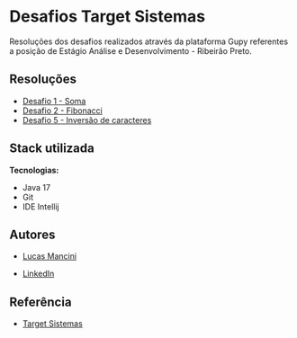 
# Desafios Target Sistemas

Resoluções dos desafios realizados através da plataforma Gupy referentes a posição de Estágio Análise e Desenvolvimento - Ribeirão Preto.
## Resoluções

* [Desafio 1 - Soma](https://link-da-documentação)
* [Desafio 2 - Fibonacci](https://link-da-documentação)
* [Desafio 5 - Inversão de caracteres](https://link-da-documentação)


## Stack utilizada


**Tecnologias:**
* Java 17
* Git
* IDE Intellij




## Autores

- [Lucas Mancini](https://www.github.com/mancinilucas)

- [LinkedIn](https://www.linkedin.com/in/lucasgmancini/)
## Referência

 - [Target Sistemas](https://www.linkedin.com/jobs/search/?currentJobId=3507235306&keywords=target%20sistemas)


